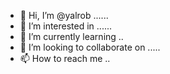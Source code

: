 - 👋 Hi, I’m @yalrob ......
- 👀 I’m interested in ......
- 🌱 I’m currently learning ..
- 💞️ I’m looking to collaborate on .....
- 📫 How to reach me ..

<!---
yalrob/yalrob is a ✨ special ✨ repository because its `README.md` (this file) appears on your GitHub profile.
You can click the Preview link to take a look at your changes.
--->
